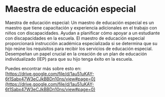 # Maestra de educación especial
Maestra de educación especial: Un maestro de educación especial es un maestro que tiene capacitación y experiencia adicionales en el trabajo con niños con discapacidades. Ayudan a planificar cómo apoyar a un estudiante con discapacidades en la escuela. El maestro de educación especial proporcionará instrucción académica especializada si se determina que su hijo reúne los requisitos para recibir los servicios de educación especial. Desempeñan un papel crucial en la creación de un plan de educación individualizado (IEP) para que su hijo tenga éxito en la escuela.

Puedes encontrar más sobre esto en: [https://drive.google.com/file/d/1au51uKAY-6t1Sabx47W3eCJkBBDn10ns/view#page=0](https://drive.google.com/file/d/1au51uKAY-6t1Sabx47W3eCJkBBDn10ns/view#page=0)
